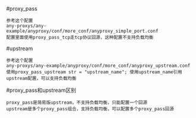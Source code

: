 #proxy_pass
````
参考这个配置
any-proxys/any-example/anyproxy/conf/more_conf/anyproxy_simple_port.conf
配置里面使用proxy_pass_tcp走tcp协议回源，这种配置不支持负载均衡
````

#upstream
````
参考这个配置
any-proxys/any-example/anyproxy/conf/more_conf/anyproxy_upstream.conf
使用proxy_pass_upstream str = "upstream_name"; 使用upstream_name引用upstream配置，可以支持负载均衡
````

#proxy_pass和upstream区别
````
proxy_pass是简易版upstream，不支持负载均衡，只能配置一个回源
upstream是多个proxy_pass组合，支持负载均衡，可以配置多个proxy_pass回源
````